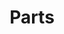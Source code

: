 ---
title: Parts
image: image.png
filter: filter-parts

terms:
    taxonomy: part
    pool: 'techs/using'

# form:
#     name: filter-parts
#     id: items-filter
#     fields:
#         -
#             name: part_search
#             label: Search
#             type: text
#             id: part_search

#     buttons:
#         submit:
#             value: Filter
---